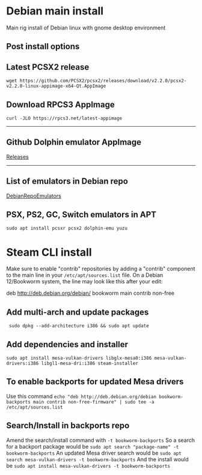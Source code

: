 # Debian main install
Main rig install of Debian linux with gnome desktop environment

## Post install options 
## Latest PCSX2 release
`wget https://github.com/PCSX2/pcsx2/releases/download/v2.2.0/pcsx2-v2.2.0-linux-appimage-x64-Qt.AppImage`

## Download RPCS3 AppImage

`curl -JLO https://rpcs3.net/latest-appimage` 

---
## Github Dolphin emulator AppImage
[Releases](https://github.com/pkgforge-dev/Dolphin-emu-AppImage/releases)

---
## List of emulators in Debian repo

[DebianRepoEmulators](https://blends.debian.org/games/tasks/emulator)

## PSX, PS2, GC, Switch emulators in APT

`sudo apt install pcsxr pcsx2 dolphin-emu yuzu`

# Steam CLI install
Make sure to enable "contrib" repositories by adding a "contrib" component to the main line in your `/etc/apt/sources.list` file. On a Debian 12/Bookworm system, the line may look like this after your edit:

deb http://deb.debian.org/debian/ bookworm main contrib non-free

## Add multi-arch and update packages 

` sudo dpkg --add-architecture i386 && sudo apt update`

## Add dependencies and installer

`sudo apt install mesa-vulkan-drivers libglx-mesa0:i386 mesa-vulkan-drivers:i386 libgl1-mesa-dri:i386 steam-installer`

## To enable backports for updated Mesa drivers
Use this command 
`echo "deb http://deb.debian.org/debian bookworm-backports main contrib non-free-firmware" | sudo tee -a /etc/apt/sources.list`

## Search/Install in backports repo
Amend the search/install command with `-t bookworm-backports`
So a search for a backport package would be
`sudo apt search "package-name" -t bookworm-backports` 
An updated Mesa driver search would be 
`sudo apt search mesa-vulkan-drivers -t bookworm-backports` 
And the install would be 
`sudo apt install mesa-vulkan-drivers -t bookworm-backports`
